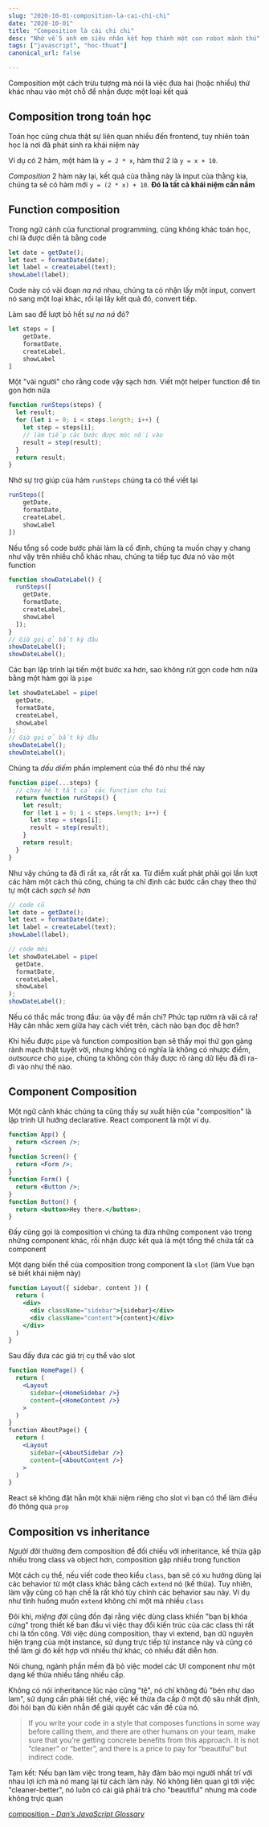 ```yaml
---
slug: "2020-10-01-composition-la-cai-chi-chi"
date: "2020-10-01"
title: "Composition là cái chi chi"
desc: "Nhớ về 5 anh em siêu nhân kết hợp thành một con robot mãnh thú"
tags: ["javascript", "hoc-thuat"]
canonical_url: false

---
```


Composition một cách trừu tượng mà nói là việc đưa hai (hoặc nhiều) thứ khác nhau vào một chỗ để nhận được một loại kết quả

## Composition trong toán học

Toán học cũng chưa thật sự liên quan nhiều đến frontend, tuy nhiên toán học là nơi đã phát sinh ra khái niệm này

Ví dụ có 2 hàm, một hàm là `y = 2 * x`, hàm thứ 2 là `y = x + 10`.

_Composition_ 2 hàm này lại, kết quả của thằng này là input của thằng kia, chúng ta sẽ có hàm mới `y = (2 * x) + 10`. **Đó là tất cả khái niệm cần nắm**

## Function composition

Trong ngữ cảnh của functional programming, cũng không khác toán học, chỉ là được diễn tả bằng code

```js
let date = getDate();
let text = formatDate(date);
let label = createLabel(text);
showLabel(label);
```

Code này có vài đoạn *na ná* nhau, chúng ta có nhận lấy một input, convert nó sang một loại khác, rồi lại lấy kết quả đó, convert tiếp.

Làm sao để lượt bỏ hết sự *na ná* đó?

```js
let steps = [
    getDate,
    formatDate,
    createLabel,
    showLabel
]
```

Một "vài người" cho rằng code vậy sạch hơn. Viết một helper function để tin gọn hơn nữa

```js
function runSteps(steps) {
  let result;
  for (let i = 0; i < steps.length; i++) {
    let step = steps[i];
    // làm tiếp các bước được móc nối vào
    result = step(result);
  }
  return result;
}
```

Nhờ sự trợ giúp của hàm `runSteps` chúng ta có thể viết lại

```js
runSteps([
    getDate,
    formatDate,
    createLabel,
    showLabel
])
```

Nếu tổng số code bước phải làm là cố định, chúng ta muốn chạy y chang như vậy trên nhiều chỗ khác nhau, chúng ta tiếp tục đưa nó vào một function

```js
function showDateLabel() {
  runSteps([
    getDate,
    formatDate,
    createLabel,
    showLabel
  ]);
}
// Giờ gọi ở bất kỳ đâu
showDateLabel();
showDateLabel();
```

Các bạn lập trình lại tiến một bước xa hơn, sao không rút gọn code hơn nữa bằng một hàm gọi là `pipe`

```js
let showDateLabel = pipe(
  getDate,
  formatDate,
  createLabel,
  showLabel
);
// Giờ gọi ở bất kỳ đâu
showDateLabel();
showDateLabel();
```

Chúng ta *dấu diếm* phần implement của thể  đó như thế này

```js
function pipe(...steps) {
  // chạy hết tất cả các function cho tui
  return function runSteps() {
    let result;
    for (let i = 0; i < steps.length; i++) {
      let step = steps[i];
      result = step(result);
    }
    return result;
  }
}
```

Như vậy chúng ta đã đi rất xa, rất rất xa. Từ điểm xuất phát phải gọi lần lượt các hàm một cách thủ công, chúng ta chỉ định các bước cần chạy theo thứ tự một cách *sạch sẽ hơn*

```js
// code cũ
let date = getDate();
let text = formatDate(date);
let label = createLabel(text);
showLabel(label);

// code mới
let showDateLabel = pipe(
  getDate,
  formatDate,
  createLabel,
  showLabel
);
showDateLabel();
```

Nếu có thắc mắc trong đầu: ủa vậy để mần chi? Phức tạp rườm rà vãi cả ra! Hãy cân nhắc xem giữa hay cách viết trên, cách nào bạn đọc dễ hơn?

Khi hiểu được `pipe` và function composition bạn sẽ thấy mọi thứ gọn gàng rành mạch thật tuyệt vời, nhưng không có nghĩa là không có nhược điểm, *outsource* cho `pipe`, chúng ta không còn thấy được rõ ràng dữ liệu đã đi ra-đi vào như thế nào.

## Component Composition

Một ngữ cảnh khác chúng ta cũng thấy sự xuất hiện của "composition" là lập trình UI hướng declarative. React component là một ví dụ.

```jsx
function App() {
  return <Screen />;
}
function Screen() {
  return <Form />;
}
function Form() {
  return <Button />;
}
function Button() {
  return <button>Hey there.</button>;
}
```

Đấy cũng gọi là composition vì chúng ta đứa những component vào trong những component khác, rồi nhận được kết quả là một tổng thể chứa tất cả component

Một dạng biến thể của composition trong component là `slot` (làm Vue bạn sẽ biết khái niệm này)

```jsx
function Layout({ sidebar, content }) {
  return (
    <div>
      <div className="sidebar">{sidebar}</div>
      <div className="content">{content}</div>
    </div>
  )
}
```

Sau đấy đưa các giá trị cụ thể vào slot

```jsx
function HomePage() {
  return (
    <Layout
      sidebar={<HomeSidebar />}
      content={<HomeContent />}
    >
  )
}
function AboutPage() {
  return (
    <Layout
      sidebar={<AboutSidebar />}
      content={<AboutContent />}
    >
  )
}
```

React sẽ không đặt hẳn một khái niệm riêng cho slot vì bạn có thể làm điều đó thông qua `prop`

## Composition vs inheritance

*Người đời* thường đem composition để đối chiếu với inheritance, kế thừa gặp nhiều trong class và object hơn, composition gặp nhiều trong function

Một cách cụ thể, nếu viết code theo kiểu `class`, bạn sẽ có xu hướng dùng lại các behavior từ một class khác bằng cách `extend` nó (kế thừa). Tuy nhiên, làm vậy cũng có hạn chế là rất khó tùy chỉnh các behavior sau này. Ví dụ như tình huống muốn `extend` không chỉ một mà nhiều `class`

Đôi khi, *miệng đời* cũng đồn đại rằng việc dùng class khiến "bạn bị khóa cứng" trong thiết kế ban đầu vì việc thay đổi kiến trúc của các class thì rất chi là tốn công. Với việc dùng composition, thay vì extend, bạn dữ nguyên hiện trạng của một instance, sử dụng trực tiếp từ instance này và cũng có thể làm gì đó kết hợp với nhiều thứ khác, có nhiều đất diễn hơn.

Nói chung, ngành phần mềm đã bỏ việc model các UI component như một dạng kế thừa nhiều tầng nhiều cấp.

Không có nói inheritance lúc nào cũng "tệ", nó chỉ không đủ "bén như dao lam", sử dụng cần phải tiết chế, việc kế thừa đa cấp ở một độ sâu nhất định, đòi hỏi bạn đủ kiên nhẫn để giải quyết các vấn đề của nó.

> If you write your code in a style that composes functions in some way before calling them, and there are other humans on your team, make sure that you’re getting concrete benefits from this approach. It is not “cleaner” or “better”, and there is a price to pay for “beautiful” but indirect code.

Tạm kết: Nếu bạn làm việc trong team, hãy đảm bảo mọi người nhất trí với nhau lợi ích mà nó mang lại từ cách làm này. Nó không liên quan gì tới việc "cleaner-better", nó luôn có cái giá phải trả cho "beautiful" nhưng mà code không trực quan

[composition - *Dan’s JavaScript Glossary*](https://whatthefuck.is/composition)